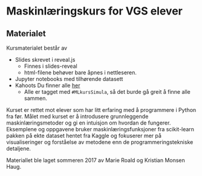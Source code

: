 # Maskinlæringskurs for VGS elever
## Materialet

Kursmaterialet består av

* Slides skrevet i reveal.js
    * Finnes i slides-reveal
    * html-filene behøver bare åpnes i nettleseren.
* Jupyter notebooks med tilhørende datasett
* Kahoots Du finner alle [her](https://create.kahoot.it/#public/kahoots?filter=1&tags=%23MLkursSimula)
    * Alle er tagget med `#MLkursSimula`, så det burde gå greit å finne alle sammen.

Kurset er rettet mot elever som har litt erfaring med å programmere i Python fra før. Målet med kurset er å introdusere grunnleggende maskinlæringsmetoder og gi en intuisjon om hvordan de fungerer. 
Eksemplene og oppgavene bruker maskinlæringsfunksjoner fra scikit-learn pakken på ekte dataset hentet fra Kaggle og fokuserer mer på visualiseringer og forståelse av metodene enn de programmeringstekniske detaljene. 

Materiallet ble laget sommeren 2017 av Marie Roald og Kristian Monsen Haug.
